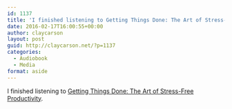 ```yaml
---
id: 1137
title: 'I finished listening to Getting Things Done: The Art of Stress-Free Productivity'
date: 2016-02-17T16:00:55+00:00
author: claycarson
layout: post
guid: http://claycarson.net/?p=1137
categories: 
  - Audiobook
  - Media
format: aside
---
```

I finished listening to [Getting Things Done: The Art of Stress-Free Productivity](http://amazon.com/exec/obidos/ASIN/0142000280/claycarson0c-20).